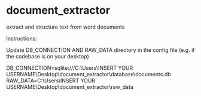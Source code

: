 # document_extractor
extract and structure text from word documents

Instructions:

Update DB_CONNECTION AND RAW_DATA directory in the config file (e.g. if the codebase is on your desktop)

DB_CONNECTION=sqlite:///C:\Users\INSERT YOUR USERNAME\Desktop\document_extractor\database\documents.db
RAW_DATA=C:\Users\INSERT YOUR USERNAME\Desktop\document_extractor\raw_data
